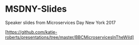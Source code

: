 # MSDNY-Slides
Speaker slides from Microservices Day New York 2017

[https://github.com/katie-roberts/presentations/tree/master/BBCMicroservicesInTheWild]

